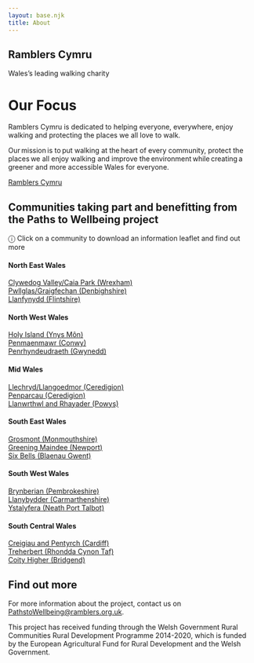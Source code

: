 ```yaml
---
layout: base.njk
title: About
---
```


<section class="hero about">
<div class="prose">

<h1>Ramblers Cymru</h1>

Wales’s leading walking charity

</div>
</section>

<div class="box">
<div class="inner">

# Our Focus

Ramblers Cymru is dedicated to helping everyone, everywhere, enjoy walking and protecting the places we all love to walk.

Our mission is to put walking at the heart of every community, protect the places we all enjoy walking and improve the environment while creating a greener and more accessible Wales for everyone.

<a href="https://beta.ramblers.org.uk/wales" target="_blank" rel="noopener noreferrer"> Ramblers Cymru </a>

</div>
</div>

## Communities taking part and benefitting from the Paths to Wellbeing project

<div class="box">
<div class="inner">
 
&#9432; Click on a community to download an information leaflet and find out more

</div>
</div>

<div class="communities">
<section>

#### North East Wales 
<a href="https://pathstowellbeing.ramblers.org.uk/static/data/community/clywedog_valley_caia_park.pdf" target="_blank" rel="noopener noreferrer"> Clywedog Valley/Caia Park (Wrexham) </a><br>
<a href="https://pathstowellbeing.ramblers.org.uk/static/data/community/pwllglas_graigfechan.pdf" target="_blank" rel="noopener noreferrer"> Pwllglas/Graigfechan (Denbighshire) </a><br> 
<a href="https://pathstowellbeing.ramblers.org.uk/static/data/community/llanfynydd.pdf" target="_blank" rel="noopener noreferrer"> Llanfynydd (Flintshire) </a>

</section>
<section>

#### North West Wales 
<a href="https://pathstowellbeing.ramblers.org.uk/static/data/community/holy_island.pdf" target="_blank" rel="noopener noreferrer"> Holy Island (Ynys Môn) </a><br>
<a href="https://pathstowellbeing.ramblers.org.uk/static/data/community/penmaenmawr.pdf" target="_blank" rel="noopener noreferrer"> Penmaenmawr (Conwy) </a><br>
<a href="https://pathstowellbeing.ramblers.org.uk/static/data/community/penrhyndeudraeth.pdf" target="_blank" rel="noopener noreferrer"> Penrhyndeudraeth (Gwynedd) </a>

</section>
<section>

#### Mid Wales  
<a href="https://pathstowellbeing.ramblers.org.uk/static/data/community/llechryd.pdf" target="_blank" rel="noopener noreferrer"> Llechryd/Llangoedmor (Ceredigion) </a>  
<a href="https://pathstowellbeing.ramblers.org.uk/static/data/community/penparcau.pdf" target="_blank" rel="noopener noreferrer"> Penparcau (Ceredigion) </a>   
<a href="https://pathstowellbeing.ramblers.org.uk/static/data/community/rhayader.pdf" target="_blank" rel="noopener noreferrer"> Llanwrthwl and Rhayader (Powys) </a>
 
</section>
<section>

#### South East Wales  
<a href="https://pathstowellbeing.ramblers.org.uk/static/data/community/grosmont.pdf" target="_blank" rel="noopener noreferrer"> Grosmont (Monmouthshire) </a>   
<a href="https://pathstowellbeing.ramblers.org.uk/static/data/community/maindee.pdf" target="_blank" rel="noopener noreferrer"> Greening Maindee (Newport) </a>    
<a href="https://pathstowellbeing.ramblers.org.uk/static/data/community/six_bells.pdf" target="_blank" rel="noopener noreferrer"> Six Bells (Blaenau Gwent) </a>
  
</section>
<section>

#### South West Wales 
<a href="https://pathstowellbeing.ramblers.org.uk/static/data/community/brynberian.pdf" target="_blank" rel="noopener noreferrer"> Brynberian (Pembrokeshire) </a>     
<a href="https://pathstowellbeing.ramblers.org.uk/static/data/community/llanybydder.pdf" target="_blank" rel="noopener noreferrer"> Llanybydder (Carmarthenshire) </a>      
<a href="https://pathstowellbeing.ramblers.org.uk/static/data/community/ystalyfera.pdf" target="_blank" rel="noopener noreferrer"> Ystalyfera (Neath Port Talbot) </a>
  
</section>
<section>

#### South Central Wales  
<a href="https://pathstowellbeing.ramblers.org.uk/static/data/community/pentyrch.pdf" target="_blank" rel="noopener noreferrer"> Creigiau and Pentyrch (Cardiff) </a><br> 
<a href="https://pathstowellbeing.ramblers.org.uk/static/data/community/treherbert.pdf" target="_blank" rel="noopener noreferrer"> Treherbert (Rhondda Cynon Taf) </a><br> 
<a href="https://pathstowellbeing.ramblers.org.uk/static/data/community/coity.pdf" target="_blank" rel="noopener noreferrer"> Coity Higher (Bridgend) </a> 
  
</section>
</div>

<div class="box">
<div class="inner">

## Find out more 

For more information about the project, contact us on <a href="mailto:pathtowellbeing@ramblers.org.uk">PathstoWellbeing@ramblers.org.uk</a>.

This project has received funding through the Welsh Government Rural Communities Rural Development Programme 2014-2020, which is funded by the European Agricultural Fund for Rural Development and the Welsh Government.

</div>
</div>
